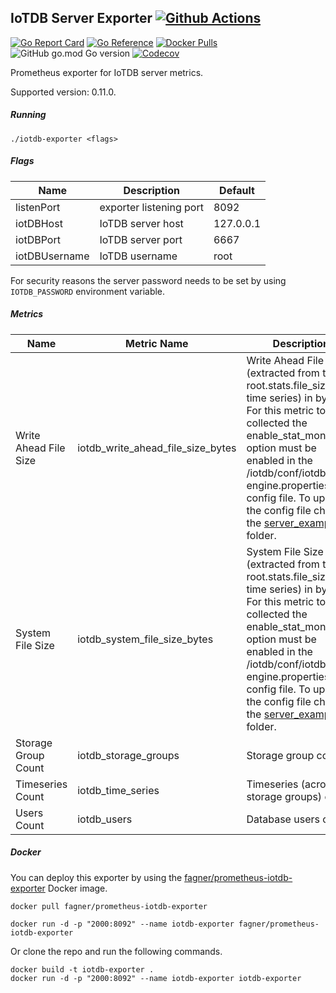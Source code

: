 ## IoTDB Server Exporter [![Github Actions](https://img.shields.io/github/workflow/status/fagnercarvalho/prometheus-iotdb-exporter/Go)](https://github.com/fagnercarvalho/prometheus-iotdb-exporter/actions?query=workflow%3AGoo)

[![Go Report Card](https://goreportcard.com/badge/github.com/fagnercarvalho/prometheus-iotdb-exporter)](https://goreportcard.com/report/github.com/fagnercarvalho/prometheus-iotdb-exporter) [![Go Reference](https://pkg.go.dev/badge/github.com/fagnercarvalho/prometheus-iotdb-exporter.svg)](https://pkg.go.dev/github.com/fagnercarvalho/prometheus-iotdb-exporter) [![Docker Pulls](https://img.shields.io/docker/pulls/fagner/prometheus-iotdb-exporter.svg?maxAge=604800)](https://hub.docker.com/r/fagner/prometheus-iotdb-exporter) ![GitHub go.mod Go version](https://img.shields.io/github/go-mod/go-version/fagnercarvalho/prometheus-iotdb-exporter) [![Codecov](https://img.shields.io/codecov/c/gh/fagnercarvalho/prometheus-iotdb-exporter)](https://codecov.io/gh/fagnercarvalho/prometheus-iotdb-exporter)

Prometheus exporter for IoTDB server metrics.

Supported version: 0.11.0.

##### Running

```
./iotdb-exporter <flags>
```

##### Flags

| Name          | Description             | Default   |
| ------------- | ----------------------- | --------- |
| listenPort    | exporter listening port | 8092      |
| iotDBHost     | IoTDB server host       | 127.0.0.1 |
| iotDBPort     | IoTDB server port       | 6667      |
| iotDBUsername | IoTDB username          | root      |

For security reasons the server password needs to be set by using `IOTDB_PASSWORD` environment variable.

##### Metrics

| Name                  | Metric Name                   | Description                                                  |
| --------------------- | ----------------------------- | ------------------------------------------------------------ |
| Write Ahead File Size | iotdb_write_ahead_file_size_bytes | Write Ahead File Size (extracted from the root.stats.file_size.WAL time series) in bytes. For this metric to be collected the enable_stat_monitor option must be enabled in the /iotdb/conf/iotdb-engine.properties config file. To update the config file check the [server_example](/server_example) folder. |
| System File Size      | iotdb_system_file_size_bytes       | System File Size (extracted from the root.stats.file_size.SYS time series) in bytes. For this metric to be collected the enable_stat_monitor option must be enabled in the /iotdb/conf/iotdb-engine.properties config file. To update the config file check the [server_example](/server_example) folder. |
| Storage Group Count   | iotdb_storage_groups         | Storage group count                                          |
| Timeseries Count      | iotdb_time_series           | Timeseries (across all storage groups) count                 |
| Users Count           | iotdb_users                  | Database users count                                         |

##### Docker

You can deploy this exporter by using the [fagner/prometheus-iotdb-exporter](https://hub.docker.com/r/fagner/prometheus-iotdb-exporter/) Docker image.

```
docker pull fagner/prometheus-iotdb-exporter

docker run -d -p "2000:8092" --name iotdb-exporter fagner/prometheus-iotdb-exporter
```

Or clone the repo and run the following commands.

```
docker build -t iotdb-exporter .
docker run -d -p "2000:8092" --name iotdb-exporter iotdb-exporter
```
